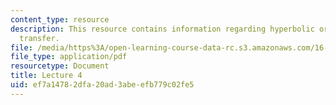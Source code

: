 ```yaml
---
content_type: resource
description: This resource contains information regarding hyperbolic orbits; interplanetary
  transfer.
file: /media/https%3A/open-learning-course-data-rc.s3.amazonaws.com/16-50-introduction-to-propulsion-systems-spring-2012/ef7a14782dfa20ad3abeefb779c02fe5_MIT16_50S12_lec4.pdf
file_type: application/pdf
resourcetype: Document
title: Lecture 4
uid: ef7a1478-2dfa-20ad-3abe-efb779c02fe5
---
```

